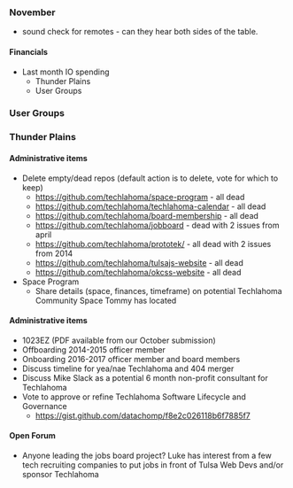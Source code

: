 ### November
* sound check for remotes - can they hear both sides of the table.

#### Financials
* Last month IO spending
  * Thunder Plains
  * User Groups

### User Groups

### Thunder Plains

#### Administrative items
* Delete empty/dead repos (default action is to delete, vote for which to keep)
  - https://github.com/techlahoma/space-program - all dead
  - https://github.com/techlahoma/techlahoma-calendar - all dead
  - https://github.com/techlahoma/board-membership - all dead
  - https://github.com/techlahoma/jobboard - dead with 2 issues from april
  - https://github.com/techlahoma/prototek/ - all dead with 2 issues from 2014
  - https://github.com/techlahoma/tulsajs-website - all dead
  - https://github.com/techlahoma/okcss-website - all dead
* Space Program
  - Share details (space, finances, timeframe) on potential Techlahoma Community Space Tommy has located

#### Administrative items
* 1023EZ (PDF available from our October submission)
* Offboarding 2014-2015 officer member
* Onboarding 2016-2017 officer member and board members
* Discuss timeline for yea/nae Techlahoma and 404 merger
* Discuss Mike Slack as a potential 6 month non-profit consultant for Techlahoma
* Vote to approve or refine Techlahoma Software Lifecycle and Governance
  - https://gist.github.com/datachomp/f8e2c026118b6f7885f7

#### Open Forum
* Anyone leading the jobs board project? Luke has interest from a few tech recruiting companies to put jobs in front of Tulsa Web Devs and/or sponsor Techlahoma
